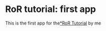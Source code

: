 # RoR tutorial:  first app

This is the first app for the[*RoR Tutorial](http://railstutorial.org) by me
